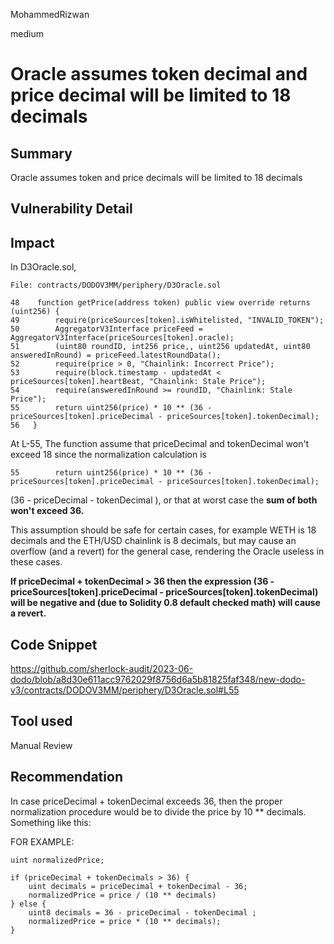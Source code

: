 MohammedRizwan

medium

# Oracle assumes token decimal and price decimal will be limited to 18 decimals

## Summary
Oracle assumes token and price decimals will be limited to 18 decimals

## Vulnerability Detail
## Impact

In D3Oracle.sol, 

```Solidity
File: contracts/DODOV3MM/periphery/D3Oracle.sol

48    function getPrice(address token) public view override returns (uint256) {
49        require(priceSources[token].isWhitelisted, "INVALID_TOKEN");
50        AggregatorV3Interface priceFeed = AggregatorV3Interface(priceSources[token].oracle);
51        (uint80 roundID, int256 price,, uint256 updatedAt, uint80 answeredInRound) = priceFeed.latestRoundData();
52        require(price > 0, "Chainlink: Incorrect Price");
53        require(block.timestamp - updatedAt < priceSources[token].heartBeat, "Chainlink: Stale Price");
54        require(answeredInRound >= roundID, "Chainlink: Stale Price");
55        return uint256(price) * 10 ** (36 - priceSources[token].priceDecimal - priceSources[token].tokenDecimal);
56   }
```

At L-55, The  function assume that priceDecimal and tokenDecimal won't exceed 18 since the normalization calculation is 

```Solidity
55        return uint256(price) * 10 ** (36 - priceSources[token].priceDecimal - priceSources[token].tokenDecimal);
```

(36 - priceDecimal - tokenDecimal ), or that at worst case the **sum of both won't exceed 36.**

This assumption should be safe for certain cases, for example WETH is 18 decimals and the ETH/USD chainlink is 8 decimals, but may cause an overflow (and a revert) for the general case, rendering the Oracle useless in these cases.

**If priceDecimal + tokenDecimal > 36 then the expression (36 - priceSources[token].priceDecimal - priceSources[token].tokenDecimal) will be negative and (due to Solidity 0.8 default checked math) will cause a revert.**

## Code Snippet
https://github.com/sherlock-audit/2023-06-dodo/blob/a8d30e611acc9762029f8756d6a5b81825faf348/new-dodo-v3/contracts/DODOV3MM/periphery/D3Oracle.sol#L55

## Tool used
Manual Review

## Recommendation
In case priceDecimal + tokenDecimal exceeds 36, then the proper normalization procedure would be to divide the price by 10 ** decimals. Something like this:

FOR EXAMPLE:

```Solidity
uint normalizedPrice;

if (priceDecimal + tokenDecimals > 36) {
    uint decimals = priceDecimal + tokenDecimal - 36;
    normalizedPrice = price / (10 ** decimals)
} else {
    uint8 decimals = 36 - priceDecimal - tokenDecimal ;
    normalizedPrice = price * (10 ** decimals);
}
```